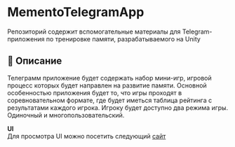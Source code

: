 # MementoTelegramApp
Репозиторий содержит вспомогательные материалы для Telegram-приложения по тренировке памяти, разрабатываемого на Unity

## 🎯 Описание

Телеграмм приложение будет содержать набор мини-игр, игровой процесс которых будет направлен на развитие памяти. 
Основной особенностью приложения будет то, что игры проходят в соревновательном формате, где будет иметься таблица рейтинга с результатами каждого игрока.
Игроку будет доступно два режима игры. Одиночный и многопользовательский.

**UI**  
   Для просмотра UI можно посетить следующий [сайт](https://app.moqups.com/QgU1nSm7WyIVo8layDjn191JTAUA4ho4/view/page/a7bc758b4) 
